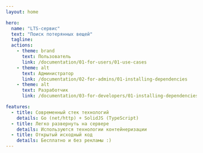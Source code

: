 ```yaml
---
layout: home

hero:
  name: "LTS-сервис"
  text: "Поиск потерянных вещей"
  tagline:
  actions:
    - theme: brand
      text: Пользователь
      link: /documentation/01-for-users/01-use-cases
    - theme: alt
      text: Администратор
      link: /documentation/02-for-admins/01-installing-dependencies
    - theme: alt
      text: Разработчик
      link: /documentation/03-for-developers/01-installing-dependencies

features:
  - title: Современный стек технологий
    details: Go (net/http) + SolidJS (TypeScript)
  - title: Легко развернуть на сервере
    details: Используются технологии контейнеризации
  - title: Открытый исходный код
    details: Бесплатно и без рекламы :)
---
```

